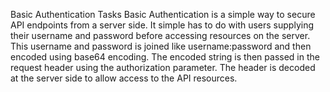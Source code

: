 Basic Authentication Tasks
Basic Authentication is a simple way to secure API endpoints from a server side.
It simple has to do with users supplying their username and password before accessing resources on the server.
This username and password is joined like username:password and then encoded using base64 encoding.
The encoded string is then passed in the request header using the authorization parameter.
The header is decoded at the server side to allow access to the API resources.
